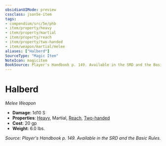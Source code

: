 ```yaml
---
obsidianUIMode: preview
cssclass: json5e-item
tags:
- compendium/src/5e/phb
- item/property/heavy
- item/property/martial
- item/property/reach
- item/property/two-handed
- item/weapon/martial/melee
aliases: ["Halberd"]
SourceType: "Magic Item"
NoteIcon: magicitem
BookSource: Player's Handbook p. 149. Available in the SRD and the Basic Rules.
---
```

# Halberd
*Melee Weapon*  

- **Damage**: 1d10 S
- **Properties**: [Heavy](/3-Mechanics/CLI/rules/item-properties.md#Heavy), Martial, [Reach](/3-Mechanics/CLI/rules/item-properties.md#Reach), [Two-handed](/3-Mechanics/CLI/rules/item-properties.md#Two-handed)
- **Cost**: 20 gp
- **Weight**: 6.0 lbs.

*Source: Player's Handbook p. 149. Available in the SRD and the Basic Rules.*